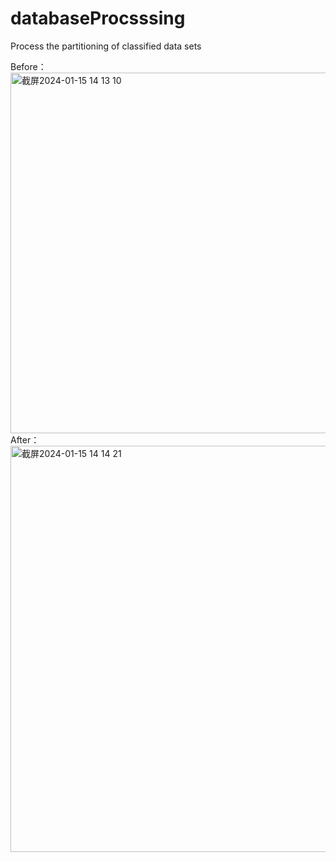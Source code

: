 # databaseProcsssing
Process the partitioning of classified data sets

Before：
<img width="577" alt="截屏2024-01-15 14 13 10" src="https://github.com/CANLAN-SC/databaseProcsssing/assets/74710545/d01a54ad-e220-495f-b60b-491573726c54">
After：
<img width="650" alt="截屏2024-01-15 14 14 21" src="https://github.com/CANLAN-SC/databaseProcsssing/assets/74710545/b4c1b8f1-7c6c-4eb9-9952-6216461d0594">
